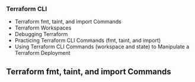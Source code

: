 ### Terraform CLI
- Terraform fmt, taint, and import Commands
- Terraform Workspaces
- Debugging Terraform
- Practicing Terraform CLI Commands (fmt, taint, and import)
- Using Terraform CLI Commands (workspace and state) to Manipulate a Terraform Deployment

## Terraform fmt, taint, and import Commands
